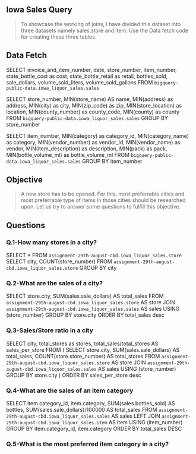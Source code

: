 ## Iowa Sales Query
>To showcase the working of joins, I have divided this dataset into three datasets namely sales,store and item. 
>Use the Data fetch code for creating these three tables.

## Data Fetch
SELECT invoice_and_item_number, date, store_number, item_number, state_bottle_cost as cost, state_bottle_retail as retail, bottles_sold, sale_dollars, volume_sold_liters, volume_sold_gallons
FROM `bigquery-public-data.iowa_liquor_sales.sales`

SELECT store_number,
        MIN(store_name) AS name, MIN(address) as address, MIN(city) as city, 
        MIN(zip_code) as zip, MIN(store_location) as location, 
        MIN(county_number) as county_code, MIN(county) as county
FROM `bigquery-public-data.iowa_liquor_sales.sales`
GROUP BY store_number

SELECT item_number, 
        MIN(category) as category_id, MIN(category_name) as category, 
        MIN(vendor_number) as vendor_id, MIN(vendor_name) as vendor, 
        MIN(item_description) as description, MIN(pack) as pack, MIN(bottle_volume_ml) as bottle_volume_ml
FROM `bigquery-public-data.iowa_liquor_sales.sales`
GROUP BY item_number

## Objective
>A new store has to be opened. For this, most preferrable cities and most preferrable type of items in those cities should be researched upon. Let us try to answer some questions to fulfill this objective.

## Questions
### Q.1-How many stores in a city?

SELECT * FROM `assignment-29th-august-cbd.iowa_liquor_sales.store`
SELECT city, COUNT(store_number)
FROM `assignment-29th-august-cbd.iowa_liquor_sales.store`
GROUP BY city

### Q.2-What are the sales of a city?

SELECT store.city, SUM(sales.sale_dollars) AS total_sales
FROM `assignment-29th-august-cbd.iowa_liquor_sales.store` AS store
JOIN `assignment-29th-august-cbd.iowa_liquor_sales.sales` AS sales
USING (store_number)
GROUP BY store.city
ORDER BY total_sales desc  

### Q.3-Sales/Store ratio in a city
SELECT city, total_stores as stores, total_sales/total_stores AS sales_per_store
FROM
    (
        SELECT store.city,
            SUM(sales.sale_dollars) AS total_sales, 
            COUNT(store.store_number) AS total_stores
        FROM `assignment-29th-august-cbd.iowa_liquor_sales.store` AS store
        JOIN `assignment-29th-august-cbd.iowa_liquor_sales.sales` AS sales
        USING (store_number)
        GROUP BY store.city
    )
ORDER BY sales_per_store desc

### Q.4-What are the sales of an item category
SELECT item.category_id, item.category, 
        SUM(sales.bottles_sold) AS bottles,
        SUM(sales.sale_dollars)/100000 AS total_sales
    FROM      `assignment-29th-august-cbd.iowa_liquor_sales.sales` AS sales
    LEFT JOIN `assignment-29th-august-cbd.iowa_liquor_sales.item`  AS item
    USING (item_number)
    GROUP BY  item.category_id, item.category
    ORDER BY  total_sales DESC
    
### Q.5-What is the most preferred item category in a city?

